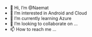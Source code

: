 - 👋 Hi, I’m @Naemat
- 👀 I’m interested in Android and Cloud
- 🌱 I’m currently learning Azure
- 💞️ I’m looking to collaborate on ...
- 📫 How to reach me ...

<!---
Naemat/Naemat is a ✨ special ✨ repository because its `README.md` (this file) appears on your GitHub profile.
You can click the Preview link to take a look at your changes.
--->
